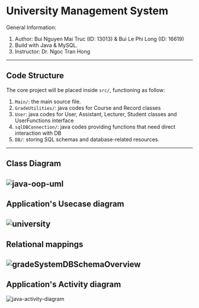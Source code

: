# University Management System
General Information:

1. Author: Bui Nguyen Mai Truc (ID: 13013) & Bui Le Phi Long (ID: 16619)  
2. Build with Java & MySQL.
3. Instructor: Dr. Ngoc Tran Hong

---
## Code Structure

The core project will be placed inside `src/`, functioning as follow:
1. `Main/`: the main source file.
2. `GradeUtilities/`: java codes for Course and Record classes
3. `User`: java codes for User, Assistant, Lecturer, Student classes and UserFunctions interface 
4. `sqlDBConnection/`: java codes providing functions that need direct interaction with DB
5. `DB/`: storing SQL schemas and database-related resources.
---
## Class Diagram
![java-oop-uml](https://user-images.githubusercontent.com/80462415/145701695-2ea2f4d7-73be-4921-9a28-005d5fc429e9.png)
---
## Application's Usecase diagram
![university](https://user-images.githubusercontent.com/80462415/143812483-bf6586cf-0956-4651-bbcf-9554a21b3eed.png)
---
## Relational mappings
![gradeSystemDBSchemaOverview](https://user-images.githubusercontent.com/33834474/145151507-f9a964d9-34ba-4c11-a1f2-383793f8a57d.png)
---
## Application's Activity diagram
![java-activity-diagram](https://user-images.githubusercontent.com/80462415/143812548-2c4eb2e1-f106-42c8-bc53-92b12af4d19d.png)




